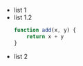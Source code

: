 - list 1 <span data-source-line="0" class="source-line list-item-line" style="margin:0;"></span>
- list 1.2 <span data-source-line="1" class="source-line list-item-line" style="margin:0;"></span>
  ```javascript {.source-line data-source-line="2"}
  function add(x, y) {
      return x + y
  }
  ```
- list 2 <span data-source-line="7" class="source-line list-item-line" style="margin:0;"></span>


<p data-source-line="8" class="source-line empty-line final-line end-of-document" style="margin:0;"></p>

